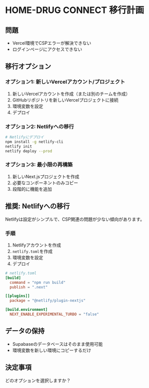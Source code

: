 # HOME-DRUG CONNECT 移行計画

## 問題
- Vercel環境でCSPエラーが解決できない
- ログインページにアクセスできない

## 移行オプション

### オプション1: 新しいVercelアカウント/プロジェクト
1. 新しいVercelアカウントを作成（または別のチームを作成）
2. GitHubリポジトリを新しいVercelプロジェクトに接続
3. 環境変数を設定
4. デプロイ

### オプション2: Netlifyへの移行
```bash
# Netlifyにデプロイ
npm install -g netlify-cli
netlify init
netlify deploy --prod
```

### オプション3: 最小限の再構築
1. 新しいNext.jsプロジェクトを作成
2. 必要なコンポーネントのみコピー
3. 段階的に機能を追加

## 推奨: Netlifyへの移行

Netlifyは設定がシンプルで、CSP関連の問題が少ない傾向があります。

### 手順
1. Netlifyアカウントを作成
2. `netlify.toml`を作成
3. 環境変数を設定
4. デプロイ

```toml
# netlify.toml
[build]
  command = "npm run build"
  publish = ".next"

[[plugins]]
  package = "@netlify/plugin-nextjs"

[build.environment]
  NEXT_ENABLE_EXPERIMENTAL_TURBO = "false"
```

## データの保持
- Supabaseのデータベースはそのまま使用可能
- 環境変数を新しい環境にコピーするだけ

## 決定事項
どのオプションを選択しますか？